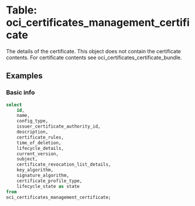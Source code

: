 # Table: oci_certificates_management_certificate

The details of the certificate. This object does not contain the certificate contents. For certificate contents see oci_certificates_certificate_bundle.

## Examples

### Basic info

```sql
select
    id,
    name,
    config_type,
    issuer_certificate_authority_id,
    description,
    certificate_rules,
    time_of_deletion,
    lifecycle_details,
    current_version,
    subject,
    certificate_revocation_list_details,
    key_algorithm,
    signature_algorithm,
    certificate_profile_type,
    lifecycle_state as state
from
oci_certificates_management_certificate;
```